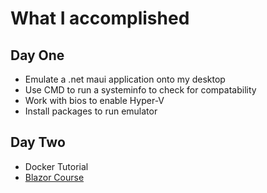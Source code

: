 # What I accomplished

## Day One
- Emulate a .net maui application onto my desktop
- Use CMD to run a systeminfo to check for compatability
- Work with bios to enable Hyper-V
- Install packages to run emulator
## Day Two 

- Docker Tutorial
- [Blazor Course](https://www.youtube.com/watch?v=4G_BzLxa9Nw)
